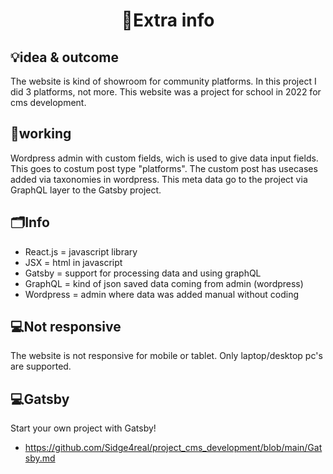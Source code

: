 <h1 align="center">📝Extra info</h1>

## 💡idea & outcome
<p align="left">The website is kind of showroom for community platforms. In this project I did 3 platforms, not more. This website was a project for school in 2022 for cms development.</p>

## 🔗working
<p align="left">Wordpress admin with custom fields, wich is used to give data input fields. This goes to  costum post type "platforms". The custom post has usecases added via taxonomies in wordpress. This meta data go to the project via GraphQL layer to the Gatsby project.</p>

## 🗂Info
- React.js = javascript library
- JSX = html in javascript 
- Gatsby = support for processing data and using graphQL
- GraphQL = kind of json saved data coming from admin (wordpress)
- Wordpress = admin where data was added manual without coding

## 💻Not responsive
<p align="left">The website is not responsive for mobile or tablet. Only laptop/desktop pc's are supported.</p>

## 💻Gatsby
Start your own project with Gatsby! 
- https://github.com/Sidge4real/project_cms_development/blob/main/Gatsby.md
